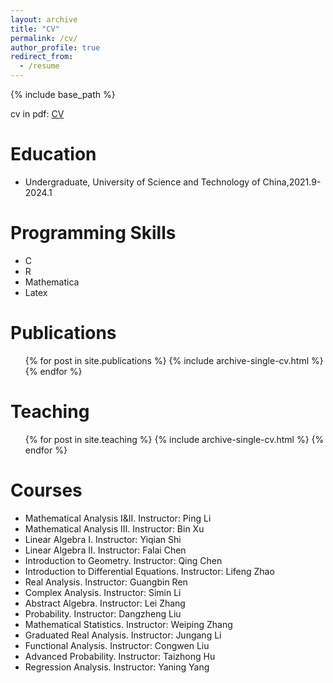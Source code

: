 ```yaml
---
layout: archive
title: "CV"
permalink: /cv/
author_profile: true
redirect_from:
  - /resume
---
```


{% include base_path %}


cv in pdf: [CV](Intro.pdf)

Education
======
* Undergraduate, University of Science and Technology of China,2021.9-2024.1

Programming Skills
======
* C
* R
* Mathematica
* Latex

Publications
======
  <ul>{% for post in site.publications %}
    {% include archive-single-cv.html %}
  {% endfor %}</ul>
  
Teaching
======
  <ul>{% for post in site.teaching %}
    {% include archive-single-cv.html %}
  {% endfor %}</ul>
  
Courses
======
* Mathematical Analysis I&II.  Instructor: Ping Li
* Mathematical Analysis III.  Instructor: Bin Xu
* Linear Algebra I.  Instructor: Yiqian Shi
* Linear Algebra II.  Instructor: Falai Chen
* Introduction to Geometry.  Instructor: Qing Chen
* Introduction to Differential Equations.  Instructor: Lifeng Zhao
* Real Analysis.  Instructor: Guangbin Ren
* Complex Analysis.  Instructor: Simin Li
* Abstract Algebra.  Instructor: Lei Zhang
* Probability.  Instructor: Dangzheng Liu
* Mathematical Statistics.  Instructor: Weiping Zhang
* Graduated Real Analysis.  Instructor: Jungang Li
* Functional Analysis.  Instructor: Congwen Liu
* Advanced Probability.  Instructor: Taizhong Hu
* Regression Analysis.  Instructor: Yaning Yang
